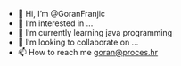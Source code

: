 - 👋 Hi, I’m @GoranFranjic
- 👀 I’m interested in ...
- 🌱 I’m currently learning java programming
- 💞️ I’m looking to collaborate on ...
- 📫 How to reach me goran@proces.hr

<!---
GoranFranjic/GoranFranjic is a ✨ special ✨ repository because its `README.md` (this file) appears on your GitHub profile.
You can click the Preview link to take a look at your changes.
--->
